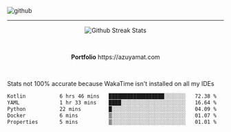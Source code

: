 ![github](https://media.discordapp.net/attachments/881363147364118528/1142610121697021952/background.png?width=1000&height=300)<br>
___
<p align="center">
  <img alt="Github Streak Stats" src="https://streak-stats.demolab.com?user=Azuyamat&theme=transparent&hide_border=true"/>
</p><br>
<p align="center">
      <strong>Portfolio</strong> https://azuyamat.com
</p><br>

Stats not 100% accurate because WakaTime isn't installed on all my IDEs
<!--START_SECTION:waka-->

```txt
Kotlin           6 hrs 46 mins   ██████████████████░░░░░░░   72.38 %
YAML             1 hr 33 mins    ████░░░░░░░░░░░░░░░░░░░░░   16.64 %
Python           22 mins         █░░░░░░░░░░░░░░░░░░░░░░░░   04.09 %
Docker           6 mins          ▒░░░░░░░░░░░░░░░░░░░░░░░░   01.07 %
Properties       5 mins          ▒░░░░░░░░░░░░░░░░░░░░░░░░   01.01 %
```

<!--END_SECTION:waka-->
